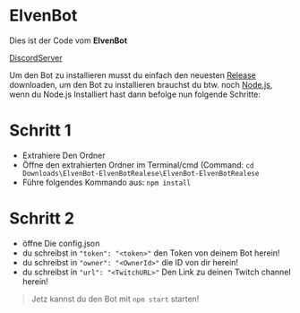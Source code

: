 # ElvenBot

Dies ist der Code vom **ElvenBot**

[DiscordServer](https://discord.gg/rTbZGga)

Um den Bot zu installieren musst du einfach den neuesten [Release](https://github.com/OrlandoXD/ElvenBot/releases) downloaden,
um den Bot zu installieren brauchst du btw. noch [Node.js](https://nodejs.org/en/),
wenn du Node.js Installiert hast dann befolge nun folgende Schritte:

# Schritt 1
- Extrahiere Den Ordner
- Öffne den extrahierten Ordner im Terminal/cmd (Command: `cd Downloads\ElvenBot-ElvenBotRealese\ElvenBot-ElvenBotRealese`
- Führe folgendes Kommando aus:
`
npm install
`

# Schritt 2

- öffne Die config.json
- du schreibst in `"token": "<token>"` den Token von deinem Bot herein!
- du schreibst in `"owner": "<OwnerId>"` die ID von dir herein!
- du schreibst in `"url": "<TwitchURL>"` Den Link zu deinen Twitch channel herein!

> Jetz kannst du den Bot mit `npm start` starten!
